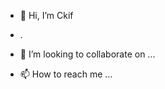 - 👋 Hi, I’m Ckif

- .
- 💞️ I’m looking to collaborate on ...
- 📫 How to reach me ...

<!---
Individuum135/Individuum135 is a ✨ special ✨ repository because its `README.md` (this file) appears on your GitHub profile.
You can click the Preview link to take a look at your changes.
--->
